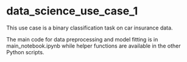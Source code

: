 # data_science_use_case_1

This use case is a binary classification task on car insurance data.

The main code for data preprocessing and model fitting is in main_notebook.ipynb while helper functions are available in the other Python scripts.
